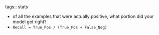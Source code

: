 tags:: stats

- of all the examples that were actually positive, what portion did your model get right?
- `Recall = True_Pos / (True_Pos + False_Neg)`